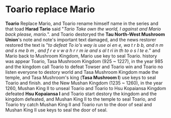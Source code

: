 # Toario replace Mario
**Toario** Replace Mario, and Toario rename himself name in the series and that toad **Harad Tario** said "_Tario Take own the world, I against and Mario back please, mario._".
and Toario destoryed the **Tau North-West Mushroom Union**'s note and note's important text damaged, and the news restorer restored the text is "_to defeat To  io's way is use oi en   e, wa t r b b, and n     m and s  me b m , and f r e v  w a h r  r m  ie and s al t  ri in th to  o s  l te   e._"
and Mario back to Mushroom Kingdom, Mario use key to seal Toario. history was appear Toario, Tasa Mushroom Kingdom (925 ~ 1227), in the year 985 and the kingdom call Toario to defeat Towser and Toario win and Toario no listen everyone to destory world and Tasa Mushroom Kingdom made the temple, and Tasa Mushroom's king (**Tasa Mushroom I**) use keys to seal Toario and finish.
and the New Mushan Kingdom (1235 ~ 1260), in the year 1260, Mushan King II to unseal Toario and Toario to Hsu Kopaiansa Kingdom defeated **Hsu Kopaiansa I** and Toario start destory the kingdom and the kingdom defeated, and Mushan King II to the temple to seal Toario, and Toario try catch Mushan King II and Toario run to the door of seal and Mushan King II use keys to seal the door of seal.

